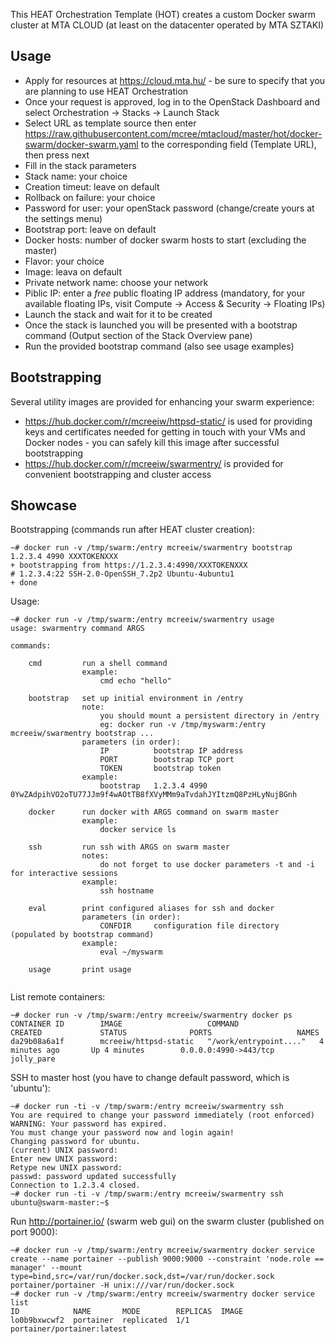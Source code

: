 This HEAT Orchestration Template (HOT) creates a custom Docker swarm cluster at MTA CLOUD (at least on the datacenter operated by MTA SZTAKI)

Usage
-----

* Apply for resources at https://cloud.mta.hu/ - be sure to specify that you are planning to use HEAT Orchestration
* Once your request is approved, log in to the OpenStack Dashboard and select Orchestration -> Stacks -> Launch Stack
* Select URL as template source then enter https://raw.githubusercontent.com/mcree/mtacloud/master/hot/docker-swarm/docker-swarm.yaml to the corresponding field (Template URL), then press next
* Fill in the stack parameters
 * Stack name: your choice
 * Creation timeut: leave on default
 * Rollback on failure: your choice
 * Password for user: your openStack password (change/create yours at the settings menu)
 * Bootstrap port: leave on default
 * Docker hosts: number of docker swarm hosts to start (excluding the master)
 * Flavor: your choice
 * Image: leava on default
 * Private network name: choose your network
 * Piblic IP: enter a _free_ public floating IP address (mandatory, for your available floating IPs, visit Compute -> Access & Security -> Floating IPs)
* Launch the stack and wait for it to be created
* Once the stack is launched you will be presented with a bootstrap command (Output section of the Stack Overview pane)
* Run the provided bootstrap command (also see usage examples)

Bootstrapping
-------------

Several utility images are provided for enhancing your swarm experience:
* https://hub.docker.com/r/mcreeiw/httpsd-static/ is used for providing keys and certificates needed for getting in touch with your VMs and Docker nodes - you can safely kill this image after successful bootstrapping
* https://hub.docker.com/r/mcreeiw/swarmentry/ is provided for convenient bootstrapping and cluster access

Showcase
--------

Bootstrapping (commands run after HEAT cluster creation):
~~~~
~# docker run -v /tmp/swarm:/entry mcreeiw/swarmentry bootstrap 1.2.3.4 4990 XXXTOKENXXX
+ bootstrapping from https://1.2.3.4:4990/XXXTOKENXXX
# 1.2.3.4:22 SSH-2.0-OpenSSH_7.2p2 Ubuntu-4ubuntu1
+ done
~~~~

Usage:
~~~~
~# docker run -v /tmp/swarm:/entry mcreeiw/swarmentry usage
usage: swarmentry command ARGS

commands:

    cmd         run a shell command
                example: 
                    cmd echo "hello"

    bootstrap   set up initial environment in /entry
                note:
                    you should mount a persistent directory in /entry
                    eg: docker run -v /tmp/myswarm:/entry mcreeiw/swarmentry bootstrap ...
                parameters (in order): 
                    IP          bootstrap IP address
                    PORT        bootstrap TCP port
                    TOKEN       bootstrap token
                example:
                    bootstrap   1.2.3.4 4990 0YwZAdpihVO2oTU77JJm9f4wAOtTB8fXVyMMm9aTvdahJYItzmQ8PzHLyNujBGnh

    docker      run docker with ARGS command on swarm master
                example:
                    docker service ls

    ssh         run ssh with ARGS on swarm master
                notes:
                    do not forget to use docker parameters -t and -i for interactive sessions
                example:
                    ssh hostname

    eval        print configured aliases for ssh and docker
                parameters (in order):
                    CONFDIR     configuration file directory (populated by bootstrap command)
                example:
                    eval ~/myswarm
                    
    usage       print usage
    
~~~~

List remote containers:
~~~~
~# docker run -v /tmp/swarm:/entry mcreeiw/swarmentry docker ps
CONTAINER ID        IMAGE                   COMMAND                  CREATED             STATUS              PORTS                   NAMES
da29b08a6a1f        mcreeiw/httpsd-static   "/work/entrypoint...."   4 minutes ago       Up 4 minutes        0.0.0.0:4990->443/tcp   jolly_pare
~~~~

SSH to master host (you have to change default password, which is 'ubuntu'):
~~~~
~# docker run -ti -v /tmp/swarm:/entry mcreeiw/swarmentry ssh
You are required to change your password immediately (root enforced)
WARNING: Your password has expired.
You must change your password now and login again!
Changing password for ubuntu.
(current) UNIX password: 
Enter new UNIX password: 
Retype new UNIX password: 
passwd: password updated successfully
Connection to 1.2.3.4 closed.
~# docker run -ti -v /tmp/swarm:/entry mcreeiw/swarmentry ssh
ubuntu@swarm-master:~$ 
~~~~

Run http://portainer.io/ (swarm web gui) on the swarm cluster (published on port 9000):
~~~~
~# docker run -v /tmp/swarm:/entry mcreeiw/swarmentry docker service create --name portainer --publish 9000:9000 --constraint 'node.role == manager' --mount type=bind,src=/var/run/docker.sock,dst=/var/run/docker.sock portainer/portainer -H unix:///var/run/docker.sock
~# docker run -v /tmp/swarm:/entry mcreeiw/swarmentry docker service list
ID            NAME       MODE        REPLICAS  IMAGE
lo0b9bxwcwf2  portainer  replicated  1/1       portainer/portainer:latest
~~~~
